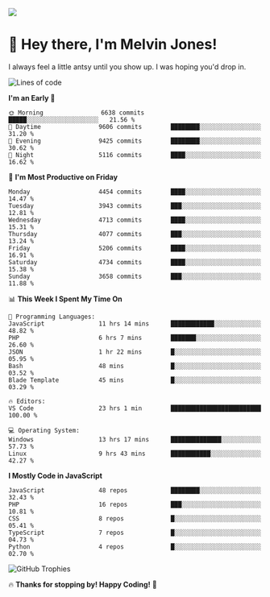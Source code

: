 ![](https://usersnap.com/blog/wp-content/uploads/2015/12/funny-cat-year2015-web-dev.gif)

# 👋 Hey there, I'm Melvin Jones!
I always feel a little antsy until you show up. I was hoping you'd drop in.

<!--START_SECTION:mrepol742-->
![Lines of code](https://img.shields.io/badge/From%20Hello%20World%20I%27ve%20Written-22.4%20million%20lines%20of%20code-blue)

**I'm an Early 🐤** 

```text
🌞 Morning                6638 commits        █████░░░░░░░░░░░░░░░░░░░░   21.56 % 
🌆 Daytime                9606 commits        ████████░░░░░░░░░░░░░░░░░   31.20 % 
🌃 Evening                9425 commits        ████████░░░░░░░░░░░░░░░░░   30.62 % 
🌙 Night                  5116 commits        ████░░░░░░░░░░░░░░░░░░░░░   16.62 % 
```
📅 **I'm Most Productive on Friday** 

```text
Monday                   4454 commits        ████░░░░░░░░░░░░░░░░░░░░░   14.47 % 
Tuesday                  3943 commits        ███░░░░░░░░░░░░░░░░░░░░░░   12.81 % 
Wednesday                4713 commits        ████░░░░░░░░░░░░░░░░░░░░░   15.31 % 
Thursday                 4077 commits        ███░░░░░░░░░░░░░░░░░░░░░░   13.24 % 
Friday                   5206 commits        ████░░░░░░░░░░░░░░░░░░░░░   16.91 % 
Saturday                 4734 commits        ████░░░░░░░░░░░░░░░░░░░░░   15.38 % 
Sunday                   3658 commits        ███░░░░░░░░░░░░░░░░░░░░░░   11.88 % 
```


📊 **This Week I Spent My Time On** 

```text
💬 Programming Languages: 
JavaScript               11 hrs 14 mins      ████████████░░░░░░░░░░░░░   48.82 % 
PHP                      6 hrs 7 mins        ███████░░░░░░░░░░░░░░░░░░   26.60 % 
JSON                     1 hr 22 mins        █░░░░░░░░░░░░░░░░░░░░░░░░   05.95 % 
Bash                     48 mins             █░░░░░░░░░░░░░░░░░░░░░░░░   03.52 % 
Blade Template           45 mins             █░░░░░░░░░░░░░░░░░░░░░░░░   03.29 % 

🔥 Editors: 
VS Code                  23 hrs 1 min        █████████████████████████   100.00 % 

💻 Operating System: 
Windows                  13 hrs 17 mins      ██████████████░░░░░░░░░░░   57.73 % 
Linux                    9 hrs 43 mins       ███████████░░░░░░░░░░░░░░   42.27 % 
```

**I Mostly Code in JavaScript** 

```text
JavaScript               48 repos            ████████░░░░░░░░░░░░░░░░░   32.43 % 
PHP                      16 repos            ███░░░░░░░░░░░░░░░░░░░░░░   10.81 % 
CSS                      8 repos             █░░░░░░░░░░░░░░░░░░░░░░░░   05.41 % 
TypeScript               7 repos             █░░░░░░░░░░░░░░░░░░░░░░░░   04.73 % 
Python                   4 repos             █░░░░░░░░░░░░░░░░░░░░░░░░   02.70 % 
```




<!--END_SECTION:mrepol742-->

![GitHub Trophies](https://github-profile-trophy.vercel.app/?username=mrepol742&theme=dracula)

🔥 **Thanks for stopping by! Happy Coding!** 🚀
